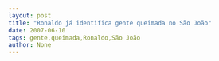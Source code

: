 ```yaml
---
layout: post
title: "Ronaldo já identifica gente queimada no São João"
date: 2007-06-10
tags: gente,queimada,Ronaldo,São João
author: None
---
```

 